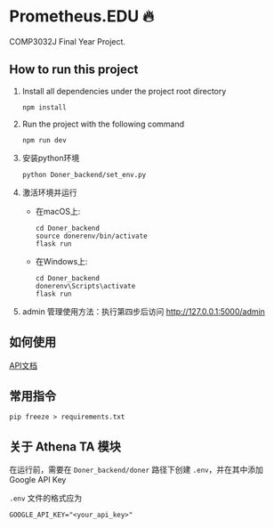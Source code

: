 # Prometheus.EDU 🔥

COMP3032J Final Year Project.

## How to run this project

1. Install all dependencies under the project root directory

    ```shell
    npm install
    ```

2. Run the project with the following command

   ```shell
   npm run dev
   ```

3. 安装python环境

   ```shell
   python Doner_backend/set_env.py
   ```

4. 激活环境并运行
   - 在macOS上:

      ```shell
      cd Doner_backend
      source donerenv/bin/activate
      flask run
      ```
   - 在Windows上:

      ```shell
      cd Doner_backend
      donerenv\Scripts\activate
      flask run
      ```

5. admin 管理使用方法：执行第四步后访问 http://127.0.0.1:5000/admin

## 如何使用
   [API文档](http://127.0.0.1:5000/apidocs)

## 常用指令

   ```shell
   pip freeze > requirements.txt
   ```

## 关于 Athena TA 模块

在运行前，需要在 `Doner_backend/doner` 路径下创建 `.env`，并在其中添加 Google API Key

`.env` 文件的格式应为

```text
GOOGLE_API_KEY="<your_api_key>"
```

